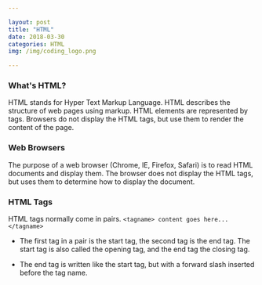 ```yaml
---

layout: post
title: "HTML"
date: 2018-03-30
categories: HTML
img: /img/coding_logo.png

---
```


### What's HTML?

HTML stands for Hyper Text Markup Language. HTML describes the structure of web pages using markup. HTML elements are represented by tags. Browsers do not display the HTML tags, but use them to render the content of the page.

### Web Browsers

The purpose of a web browser (Chrome, IE, Firefox, Safari) is to read HTML documents and display them. The browser does not display the HTML tags, but uses them to determine how to display the document.

### HTML Tags

HTML tags normally come in pairs. `<tagname> content goes here... </tagname>`

- The first tag in a pair is the start tag, the second tag is the end tag. The start tag is also called the opening tag, and the end tag the closing tag.

- The end tag is written like the start tag, but with a forward slash inserted before the tag name.
